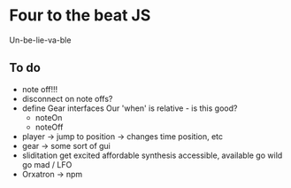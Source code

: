 # Four to the beat JS

Un-be-lie-va-ble

## To do
- note off!!!
- disconnect on note offs?
- define Gear interfaces
	Our 'when' is relative - is this good?
	- noteOn
	- noteOff
- player -> jump to position -> changes time position, etc
- gear -> some sort of gui
- sliditation
	get excited
		affordable synthesis
		accessible, available
	go wild
	go mad / LFO
- Orxatron -> npm
